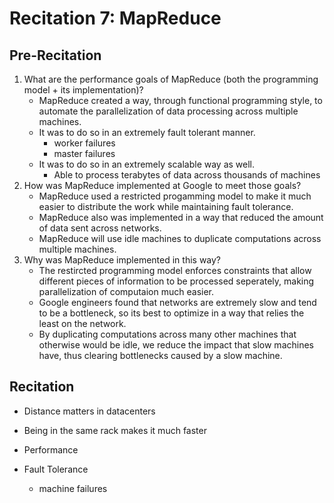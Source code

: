 # Recitation 7: MapReduce
## Pre-Recitation
1. What are the performance goals of MapReduce (both the programming model +
   its implementation)?
    - MapReduce created a way, through functional programming style, to automate
        the parallelization of data processing across multiple machines.
    - It was to do so in an extremely fault tolerant manner.
        - worker failures
        - master failures
    - It was to do so in an extremely scalable way as well.
        - Able to process terabytes of data across thousands of machines
2. How was MapReduce implemented at Google to meet those goals?
    - MapReduce used a restricted progamming model to make it much easier to
        distribute the work while maintaining fault tolerance.
    - MapReduce also was implemented in a way that reduced the amount of data
        sent across networks.
    - MapReduce will use idle machines to duplicate computations across
        multiple machines.
3. Why was MapReduce implemented in this way?
    - The restircted programming model enforces constraints that allow
        different pieces of information to be processed seperately, making
        parallelization of computaion much easier.
    - Google engineers found that networks are extremely slow and tend to be
        a bottleneck, so its best to optimize in a way that relies the least on
        the network.
    - By duplicating computations across many other machines that otherwise
        would be idle, we reduce the impact that slow machines have, thus
        clearing bottlenecks caused by a slow machine.

## Recitation
- Distance matters in datacenters
- Being in the same rack makes it much faster

- Performance
- Fault Tolerance
    - machine failures
